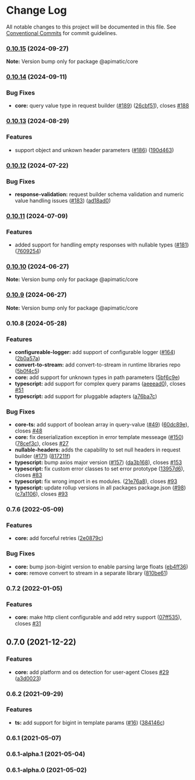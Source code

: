 # Change Log

All notable changes to this project will be documented in this file.
See [Conventional Commits](https://conventionalcommits.org) for commit guidelines.

### [0.10.15](https://github.com/apimatic/apimatic-js-runtime/compare/@apimatic/core@0.10.14...@apimatic/core@0.10.15) (2024-09-27)

**Note:** Version bump only for package @apimatic/core

### [0.10.14](https://github.com/apimatic/apimatic-js-runtime/compare/@apimatic/core@0.10.13...@apimatic/core@0.10.14) (2024-09-11)

### Bug Fixes

- **core:** query value type in request builder ([#189](https://github.com/apimatic/apimatic-js-runtime/issues/189)) ([26cbf51](https://github.com/apimatic/apimatic-js-runtime/commit/26cbf51aec8f1a183fe25c6ca9750424f839d907)), closes [#188](https://github.com/apimatic/apimatic-js-runtime/issues/188)

### [0.10.13](https://github.com/apimatic/apimatic-js-runtime/compare/@apimatic/core@0.10.12...@apimatic/core@0.10.13) (2024-08-29)

### Features

- support object and unkown header parameters ([#186](https://github.com/apimatic/apimatic-js-runtime/issues/186)) ([190d463](https://github.com/apimatic/apimatic-js-runtime/commit/190d463b48809e3d580b0d577836a95429f303d1))

### [0.10.12](https://github.com/apimatic/apimatic-js-runtime/compare/@apimatic/core@0.10.11...@apimatic/core@0.10.12) (2024-07-22)

### Bug Fixes

- **response-validation:** request builder schema validation and numeric value handling issues ([#183](https://github.com/apimatic/apimatic-js-runtime/issues/183)) ([ad18ad0](https://github.com/apimatic/apimatic-js-runtime/commit/ad18ad0e222209b76538fe7f6832f97858f74e0e))

### [0.10.11](https://github.com/apimatic/apimatic-js-runtime/compare/@apimatic/core@0.10.10...@apimatic/core@0.10.11) (2024-07-09)

### Features

- added support for handling empty responses with nullable types ([#181](https://github.com/apimatic/apimatic-js-runtime/issues/181)) ([7609254](https://github.com/apimatic/apimatic-js-runtime/commit/7609254693425f489e03b4202fe18794d1871b8d))

### [0.10.10](https://github.com/apimatic/apimatic-js-runtime/compare/@apimatic/core@0.10.9...@apimatic/core@0.10.10) (2024-06-27)

**Note:** Version bump only for package @apimatic/core

### [0.10.9](https://github.com/apimatic/apimatic-js-runtime/compare/@apimatic/core@0.10.8...@apimatic/core@0.10.9) (2024-06-27)

**Note:** Version bump only for package @apimatic/core

### 0.10.8 (2024-05-28)

### Features

- **configureable-logger:** add support of configurable logger ([#164](https://github.com/apimatic/apimatic-js-runtime/issues/164)) ([2b0a57a](https://github.com/apimatic/apimatic-js-runtime/commit/2b0a57a60de744159ac6f521311435ffc6f5ab34))
- **convert-to-stream:** add convert-to-stream in runtime libraries repo ([5b0f4c5](https://github.com/apimatic/apimatic-js-runtime/commit/5b0f4c5d9c84c0330ffa2feb98390c43d470909f))
- **core:** add support for unknown types in path parameters ([5bf6c9e](https://github.com/apimatic/apimatic-js-runtime/commit/5bf6c9e0e87ac13334e3d21c5db037a2db912d70))
- **typescript:** add support for complex query params ([aeeead0](https://github.com/apimatic/apimatic-js-runtime/commit/aeeead0a940bc7d78c78155531e3df0ff6cfe9ec)), closes [#51](https://github.com/apimatic/apimatic-js-runtime/issues/51)
- **typescript:** add support for pluggable adapters ([a76ba7c](https://github.com/apimatic/apimatic-js-runtime/commit/a76ba7cbf2602bdc48b758816000330429ac4972))

### Bug Fixes

- **core-ts:** add support of boolean array in query-value ([#49](https://github.com/apimatic/apimatic-js-runtime/issues/49)) ([60dc89e](https://github.com/apimatic/apimatic-js-runtime/commit/60dc89e4cc6b30eedf799e9a763f910e241336f0)), closes [#48](https://github.com/apimatic/apimatic-js-runtime/issues/48)
- **core:** fix deserialization exception in error template messeage ([#150](https://github.com/apimatic/apimatic-js-runtime/issues/150)) ([78cef3c](https://github.com/apimatic/apimatic-js-runtime/commit/78cef3c6f84f8269a8c7995049150e619111e1ff)), closes [#27](https://github.com/apimatic/apimatic-js-runtime/issues/27)
- **nullable-headers:** adds the capability to set null headers in request builder ([#171](https://github.com/apimatic/apimatic-js-runtime/issues/171)) ([817211f](https://github.com/apimatic/apimatic-js-runtime/commit/817211f63f2e92d26db9cdff7b23891befccf78b))
- **typescript:** bump axios major version ([#157](https://github.com/apimatic/apimatic-js-runtime/issues/157)) ([da3b168](https://github.com/apimatic/apimatic-js-runtime/commit/da3b1681f1d317249e3a5e64e58ba4d60cded6d5)), closes [#153](https://github.com/apimatic/apimatic-js-runtime/issues/153)
- **typescript:** fix custom error classes to set error prototype ([13957d6](https://github.com/apimatic/apimatic-js-runtime/commit/13957d6110c8347d07e1692c462619022c30a21f)), closes [#83](https://github.com/apimatic/apimatic-js-runtime/issues/83)
- **typescript:** fix wrong import in es modules. ([21e76a8](https://github.com/apimatic/apimatic-js-runtime/commit/21e76a80e384df2cf399c6b36ca0a4fd2b42bcf4)), closes [#93](https://github.com/apimatic/apimatic-js-runtime/issues/93)
- **typescript:** update rollup versions in all packages package.json ([#98](https://github.com/apimatic/apimatic-js-runtime/issues/98)) ([c7a1106](https://github.com/apimatic/apimatic-js-runtime/commit/c7a1106bfc8e7d10e28dee97fb30a4e2792f21df)), closes [#93](https://github.com/apimatic/apimatic-js-runtime/issues/93)

### 0.7.6 (2022-05-09)

### Features

- **core:** add forceful retries ([2e0879c](https://github.com/apimatic/apimatic-js-runtime/commit/2e0879c44595c9223501437e41509713be61e94e))

### Bug Fixes

- **core:** bump json-bigint version to enable parsing large floats ([eb4ff36](https://github.com/apimatic/apimatic-js-runtime/commit/eb4ff364bfe6fde41b260bb3884e9c8b66e4ef53))
- **core:** remove convert to stream in a separate library ([810be61](https://github.com/apimatic/apimatic-js-runtime/commit/810be610b604ee3b76a07fc428a7fb9539ee08dc))

### 0.7.2 (2022-01-05)

### Features

- **core:** make http client configurable and add retry support ([07ff535](https://github.com/apimatic/apimatic-js-runtime/commit/07ff53524823886b2ae78f30048f1bdf7498955a)), closes [#31](https://github.com/apimatic/apimatic-js-runtime/issues/31)

## 0.7.0 (2021-12-22)

### Features

- **core:** add platform and os detection for user-agent Closes [#29](https://github.com/apimatic/apimatic-js-runtime/issues/29) ([a3d0023](https://github.com/apimatic/apimatic-js-runtime/commit/a3d00236254c4c5391e9b5db73a0af351d4382cc))

### 0.6.2 (2021-09-29)

### Features

- **ts:** add support for bigint in template params ([#16](https://github.com/apimatic/apimatic-js-runtime/issues/16)) ([384146c](https://github.com/apimatic/apimatic-js-runtime/commit/384146c4af24d9ffdbfb9ecad18b8686c37240f5))

### 0.6.1 (2021-05-07)

### 0.6.1-alpha.1 (2021-05-04)

### 0.6.1-alpha.0 (2021-05-02)
